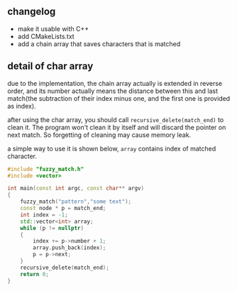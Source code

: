 ## changelog

- make it usable with C++
- add CMakeLists.txt
- add a chain array that saves characters that is matched

## detail of char array

due to the implementation, the chain array actually is extended in reverse order, and its number actually means the distance between this and last match(the subtraction of their index minus one, and the first one is provided as index).

after using the char array, you should call `recursive_delete(match_end)` to clean it. The program won't clean it by itself and will discard the pointer on next match. So forgetting of cleaning may cause memory leak.

a simple way to use it is shown below, `array` contains index of matched character.

```C++
#include "fuzzy_match.h"
#include <vector>

int main(const int argc, const char** argv)
{
    fuzzy_match("pattern","some text");
    const node * p = match_end;
    int index = -1;
    std::vector<int> array;
    while (p != nullptr)
    {
        index += p->number + 1;
        array.push_back(index);
        p = p->next;
    }
    recursive_delete(match_end);
    return 0;
}
```